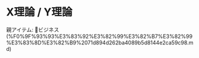 # X理論 / Y理論

親アイテム: 📓ビジネス (%F0%9F%93%93%E3%83%92%E3%82%99%E3%82%B7%E3%82%99%E3%83%8D%E3%82%B9%2071d894d262ba4089b5d8144e2ca59c98.md)